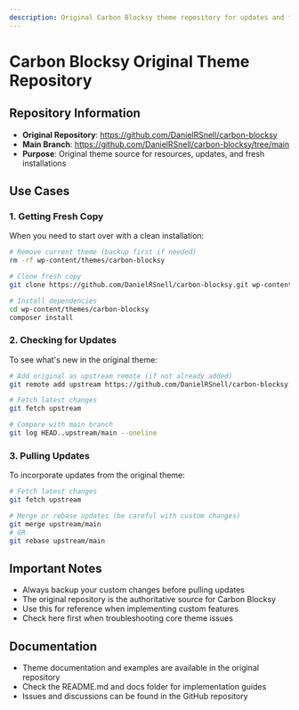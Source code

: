 ```yaml
---
description: Original Carbon Blocksy theme repository for updates and fresh copies
---
```


# Carbon Blocksy Original Theme Repository

## Repository Information
- **Original Repository**: https://github.com/DanielRSnell/carbon-blocksy
- **Main Branch**: https://github.com/DanielRSnell/carbon-blocksy/tree/main
- **Purpose**: Original theme source for resources, updates, and fresh installations

## Use Cases

### 1. Getting Fresh Copy
When you need to start over with a clean installation:
```bash
# Remove current theme (backup first if needed)
rm -rf wp-content/themes/carbon-blocksy

# Clone fresh copy
git clone https://github.com/DanielRSnell/carbon-blocksy.git wp-content/themes/carbon-blocksy

# Install dependencies
cd wp-content/themes/carbon-blocksy
composer install
```

### 2. Checking for Updates
To see what's new in the original theme:
```bash
# Add original as upstream remote (if not already added)
git remote add upstream https://github.com/DanielRSnell/carbon-blocksy.git

# Fetch latest changes
git fetch upstream

# Compare with main branch
git log HEAD..upstream/main --oneline
```

### 3. Pulling Updates
To incorporate updates from the original theme:
```bash
# Fetch latest changes
git fetch upstream

# Merge or rebase updates (be careful with custom changes)
git merge upstream/main
# OR
git rebase upstream/main
```

## Important Notes
- Always backup your custom changes before pulling updates
- The original repository is the authoritative source for Carbon Blocksy
- Use this for reference when implementing custom features
- Check here first when troubleshooting core theme issues

## Documentation
- Theme documentation and examples are available in the original repository
- Check the README.md and docs folder for implementation guides
- Issues and discussions can be found in the GitHub repository
